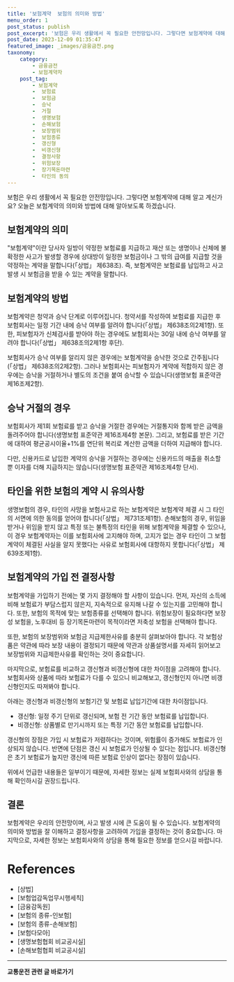 ```yaml
---
title: '보험계약  보험의 의미와 방법'
menu_order: 1
post_status: publish
post_excerpt: '보험은 우리 생활에서 꼭 필요한 안전망입니다. 그렇다면 보험계약에 대해 알고 계신가요  오늘은 보험계약의 의미와 방법에 대해 알아보도록 하겠습니다.'
post_date: 2023-12-09 01:35:47
featured_image: _images/금융금전.png
taxonomy:
    category:
        - 금융금전
        - 보험계약자
    post_tag:
        - 보험계약
        -  보험료
        -  보험금
        -  승낙
        -  거절
        -  생명보험
        -  손해보험
        -  보장범위
        -  보험종류
        -  갱신형
        -  비갱신형
        -  결정사항
        -  위험보장
        -  장기목돈마련
        -  타인의 동의
---
```



보험은 우리 생활에서 꼭 필요한 안전망입니다. 그렇다면 보험계약에 대해 알고 계신가요? 오늘은 보험계약의 의미와 방법에 대해 알아보도록 하겠습니다.

## 보험계약의 의미

"보험계약"이란 당사자 일방이 약정한 보험료를 지급하고 재산 또는 생명이나 신체에 불확정한 사고가 발생할 경우에 상대방이 일정한 보험금이나 그 밖의 급여를 지급할 것을 약정하는 계약을 말합니다(「상법」 제638조). 즉, 보험계약은 보험료를 납입하고 사고 발생 시 보험금을 받을 수 있는 계약을 말합니다.

## 보험계약의 방법

보험계약은 청약과 승낙 단계로 이루어집니다. 청약서를 작성하여 보험료를 지급한 후 보험회사는 일정 기간 내에 승낙 여부를 알려야 합니다(「상법」 제638조의2제1항). 또한, 피보험자가 신체검사를 받아야 하는 경우에도 보험회사는 30일 내에 승낙 여부를 알려야 합니다(「상법」 제638조의2제1항 후단).

보험회사가 승낙 여부를 알리지 않은 경우에는 보험계약을 승낙한 것으로 간주됩니다(「상법」 제638조의2제2항). 그러나 보험회사는 피보험자가 계약에 적합하지 않은 경우에는 승낙을 거절하거나 별도의 조건을 붙여 승낙할 수 있습니다(생명보험 표준약관 제16조제2항).

## 승낙 거절의 경우

보험회사가 제1회 보험료를 받고 승낙을 거절한 경우에는 거절통지와 함께 받은 금액을 돌려주어야 합니다(생명보험 표준약관 제16조제4항 본문). 그리고, 보험료를 받은 기간에 대하여 평균공시이율+1%를 연단위 복리로 계산한 금액을 더하여 지급해야 합니다.

다만, 신용카드로 납입한 계약의 승낙을 거절하는 경우에는 신용카드의 매출을 취소할 뿐 이자를 더해 지급하지는 않습니다(생명보험 표준약관 제16조제4항 단서).

## 타인을 위한 보험의 계약 시 유의사항

생명보험의 경우, 타인의 사망을 보험사고로 하는 보험계약은 보험계약 체결 시 그 타인의 서면에 의한 동의를 얻어야 합니다(「상법」 제731조제1항). 손해보험의 경우, 위임을 받거나 위임을 받지 않고 특정 또는 불특정의 타인을 위해 보험계약을 체결할 수 있으나, 이 경우 보험계약자는 이를 보험회사에 고지해야 하며, 고지가 없는 경우 타인이 그 보험계약이 체결된 사실을 알지 못했다는 사유로 보험회사에 대항하지 못합니다(「상법」 제639조제1항).

## 보험계약의 가입 전 결정사항

보험계약을 가입하기 전에는 몇 가지 결정해야 할 사항이 있습니다. 먼저, 자신의 소득에 비해 보험료가 부담스럽지 않은지, 지속적으로 유지해 나갈 수 있는지를 고민해야 합니다. 또한, 보험의 목적에 맞는 보험종류를 선택해야 합니다. 위험보장이 필요하다면 보장성 보험을, 노후대비 등 장기목돈마련이 목적이라면 저축성 보험을 선택해야 합니다.

또한, 보험의 보장범위와 보험금 지급제한사유를 충분히 살펴보아야 합니다. 각 보험상품은 약관에 따라 보장 내용이 결정되기 때문에 약관과 상품설명서를 자세히 읽어보고 보장범위와 지급제한사유를 확인하는 것이 중요합니다.

마지막으로, 보험료를 비교하고 갱신형과 비갱신형에 대한 차이점을 고려해야 합니다. 보험회사와 상품에 따라 보험료가 다를 수 있으니 비교해보고, 갱신형인지 아니면 비갱신형인지도 따져봐야 합니다.

아래는 갱신형과 비갱신형의 보험기간 및 보험료 납입기간에 대한 차이점입니다.

- 갱신형: 일정 주기 단위로 갱신되며, 보험 전 기간 동안 보험료를 납입합니다.
- 비갱신형: 상품별로 만기시까지 또는 특정 기간 동안 보험료를 납입합니다.

갱신형의 장점은 가입 시 보험료가 저렴하다는 것이며, 위험률이 증가해도 보험료가 인상되지 않습니다. 반면에 단점은 갱신 시 보험료가 인상될 수 있다는 점입니다. 비갱신형은 초기 보험료가 높지만 갱신에 따른 보험료 인상이 없다는 장점이 있습니다.

위에서 언급한 내용들은 일부이기 때문에, 자세한 정보는 실제 보험회사와의 상담을 통해 확인하시길 권장드립니다.

## 결론

보험계약은 우리의 안전망이며, 사고 발생 시에 큰 도움이 될 수 있습니다. 보험계약의 의미와 방법을 잘 이해하고 결정사항을 고려하여 가입을 결정하는 것이 중요합니다. 마지막으로, 자세한 정보는 보험회사와의 상담을 통해 필요한 정보를 얻으시길 바랍니다.

# References
- [상법]
- [보험업감독업무시행세칙]
- [금융감독원]
- [보험의 종류-인보험]
- [보험의 종류-손해보험]
- [보험다모아]
- [생명보험협회 비교공시실]
- [손해보험협회 비교공시실]
<!-- wp:separator -->
<hr class="wp-block-separator has-alpha-channel-opacity"/>
<!-- /wp:separator -->

<!-- wp:group {"backgroundColor":"base","layout":{"type":"constrained"}} -->
<div class="wp-block-group has-base-background-color has-background"><!-- wp:paragraph {"align":"center","fontSize":"medium"} -->
<p class="has-text-align-center has-large-font-size"><strong>교통운전 관련 글 바로가기</strong></p>
<!-- /wp:paragraph -->


<!-- wp:latest-posts
{"categories":[{"id":1440,"count":19,"description":"","link":"https://uknowlaw.com/category/%ea%b5%90%ed%86%b5%ec%9a%b4%ec%a0%84/","name":"교통운전","slug":"교통운전","taxonomy":"category","parent":0,"meta":[],"_links":{"self":[{"href":"https://uknowlaw.com/wp-json/wp/v2/categories/1440"}],"collection":[{"href":"https://uknowlaw.com/wp-json/wp/v2/categories"}],"about":[{"href":"https://uknowlaw.com/wp-json/wp/v2/taxonomies/category"}],"wp:post_type":[{"href":"https://uknowlaw.com/wp-json/wp/v2/posts?categories=1440"}],"curies":[{"name":"wp","href":"https://api.w.org/{rel}","templated":true}]}}],"postsToShow":100,"excerptLength":28,"postLayout":"grid","columns":2,"featuredImageAlign":"left","featuredImageSizeSlug":"large","fontSize":"small"} /--></div>
<!-- /wp:group -->
